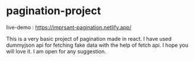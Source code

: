 # pagination-project

live-demo : https://imprsant-pagination.netlify.app/

This is a very basic project of pagination made in react. 
I have used dummyjson api for fetching fake data with the help of fetch api.
I hope you will love it.
I am open for any suggestion.
